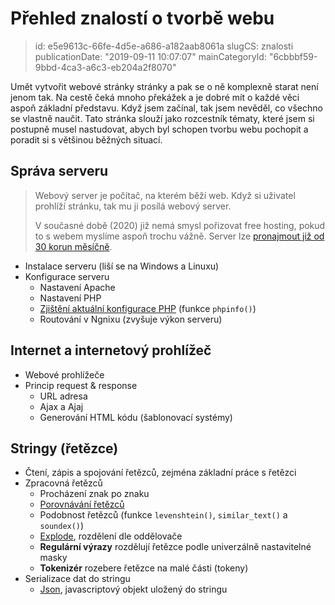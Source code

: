 Přehled znalostí o tvorbě webu
==============================

> id: e5e9613c-66fe-4d5e-a686-a182aab8061a
> slugCS: znalosti
> publicationDate: "2019-09-11 10:07:07"
> mainCategoryId: "6cbbbf59-9bbd-4ca3-a6c3-eb204a2f8070"

Umět vytvořit webové stránky stránky a pak se o ně komplexně starat není jenom tak. Na cestě čeká mnoho překážek a je dobré mít o každé věci aspoň základní představu. Když jsem začínal, tak jsem nevěděl, co všechno se vlastně naučit. Tato stránka slouží jako rozcestník tématy, které jsem si postupně musel nastudovat, abych byl schopen tvorbu webu pochopit a poradit si s většinou běžných situací.

Správa serveru
--------------

> Webový server je počítač, na kterém běží web. Když si uživatel prohlíží stránku, tak mu ji posílá webový server.
>
> V současné době (2020) již nemá smysl pořizovat free hosting, pokud to s webem myslíme aspoň trochu vážně. Server lze <a href="https://hosting.wedos.com/cs/webhosting.html?affd=59644">pronajmout již od 30 korun měsíčně</a>.

- Instalace serveru (liší se na Windows a Linuxu)
- Konfigurace serveru
	- Nastavení Apache
	- Nastavení PHP
	- <a href="/info">Zjištění aktuální konfigurace PHP</a> (funkce `phpinfo()`)
	- Routování v Ngnixu (zvyšuje výkon serveru)

Internet a internetový prohlížeč
--------------------------------

- Webové prohlížeče
- Princip request & response
	- URL adresa
	- Ajax a Ajaj
	- Generování HTML kódu (šablonovací systémy)

Stringy (řetězce)
-----------------

- Čtení, zápis a spojování řetězců, zejména základní práce s řetězci
- Zpracovná řetězců
	- Procházení znak po znaku
	- <a href="/if">Porovnávání řetězců</a>
	- Podobnost řetězců (funkce `levenshtein()`, `similar_text()` a `soundex()`)
	- <a href="/explode">Explode</a>, rozdělení dle oddělovače
	- **Regulární výrazy** rozdělují řetězce podle univerzálně nastavitelné masky
	- **Tokenizér** rozebere řetězce na malé části (tokeny)
- Serializace dat do stringu
	- <a href="/json">Json</a>, javascriptový objekt uložený do stringu
